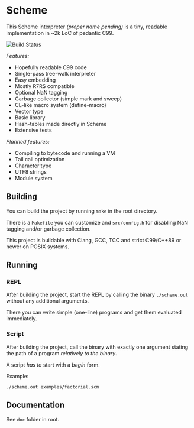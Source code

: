 # Scheme

This Scheme interpreter _(proper name pending)_ is a tiny, readable implementation in ~2k LoC of pedantic C99.

[![Build Status](https://api.travis-ci.org/jiribenes/scheme.svg?branch=master)](https://travis-ci.org/jiribenes/scheme)

*Features:*

* Hopefully readable C99 code
* Single-pass tree-walk interpreter
* Easy embedding
* Mostly R7RS compatible
* Optional NaN tagging
* Garbage collector (simple mark and sweep)
* CL-like macro system (define-macro)
* Vector type
* Basic library
* Hash-tables made directly in Scheme
* Extensive tests

*Planned features:*

* Compiling to bytecode and running a VM
* Tail call optimization
* Character type
* UTF8 strings
* Module system

## Building

You can build the project by running `make` in the root directory.

There is a `Makefile` you can customize and `src/config.h` for 
disabling NaN tagging and/or garbage collection.

This project is buildable with Clang, GCC, TCC and strict C99/C++89 or newer on POSIX systems.

## Running

### REPL

After building the project, start the REPL by calling the binary `./scheme.out` without any additional arguments.

There you can write simple (one-line) programs and get them evaluated immediately.

### Script

After building the project, call the binary with exactly one argument 
stating the path of a program *relatively to the binary*.

A script *has to* start with a *begin* form.

Example:
```
./scheme.out examples/factorial.scm
```

## Documentation

See `doc` folder in root.

